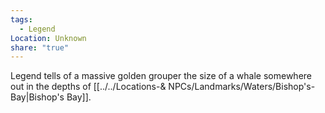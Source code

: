 ```yaml
---
tags:
  - Legend
Location: Unknown
share: "true"
---
```



Legend tells of a massive golden grouper the size of a whale somewhere out in the depths of [[../../Locations-& NPCs/Landmarks/Waters/Bishop's-Bay|Bishop's Bay]].